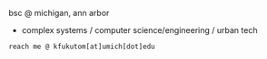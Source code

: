 bsc @ michigan, ann arbor
- complex systems / computer science/engineering / urban tech

`reach me @ kfukutom[at]umich[dot]edu`
